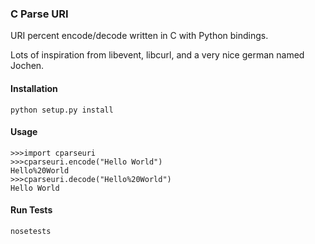 ### C Parse URI

URI percent encode/decode written in C with Python bindings.

Lots of inspiration from libevent, libcurl, and a very nice german named Jochen.

#### Installation

```
python setup.py install
```

#### Usage

```
>>>import cparseuri
>>>cparseuri.encode("Hello World")
Hello%20World
>>>cparseuri.decode("Hello%20World")
Hello World
```

#### Run Tests

```
nosetests
```

